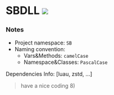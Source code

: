 SBDLL ![](https://github.com/secret-blox/secret-blox-dll/actions/workflows/build.yml/badge.svg)
====

### Notes

* Project namespace: `SB`
* Naming convention: 
    - Vars&Methods: `camelCase`
    - Namespace&Classes: `PascalCase`

Dependencies Info: [luau, zstd, ...]

> have a nice coding 8)
